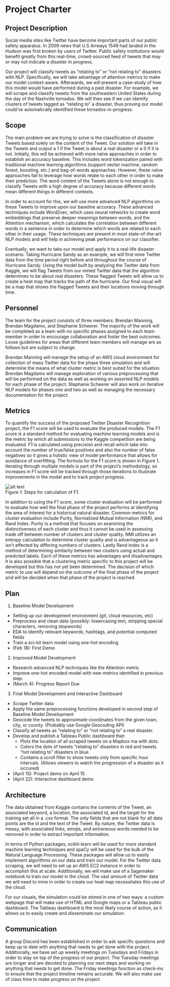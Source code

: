 # Project Charter

## Project Description

Social media sites like Twitter have become important parts of our public safety apparatus. In 2009 news that U.S Airways 1549 had landed in the Hudson was first broken by users of Twitter. Public safety institutions would benefit greatly from this real-time, crowd-sourced feed of tweets that may or may not indicate a disaster in progress. 

Our project will classify tweets as “relating to” or “not relating to” disasters with NLP. Specifically, we will take advantage of attention metrics to make our model context-aware. Afterwards, we will present a case-study of how this model would have performed during a past disaster. For example, we will scrape and classify tweets from the southeastern United States during the day of the Nashville tornados. We will then see if we can identify clusters of tweets tagged as “relating to” a disaster, thus proving our model could’ve automatically identified these tornados-in-progress.


## Scope
The main problem we are trying to solve is the classification of disaster Tweets based solely on the content of the Tweet.  Our solution will take in the Tweets and output a 1 if the Tweet is about a real disaster or a 0 if it is not.  Initially, this will be achieved with more naïve approaches in order to establish an accuracy baseline.  This includes word tokenization paired with traditional machine learning algorithms (support vector machine, random forest, boosting, etc.) and bag-of-words approaches.  However, these naïve approaches fail to leverage how words relate to each other in order to make their prediction.  The word content of the Tweets alone is not enough to classify Tweets with a high degree of accuracy because different words mean different things in different contexts. 
	
In order to account for this, we will use more advanced NLP algorithms on these Tweets to improve upon our baseline accuracy.  These advanced techniques include Word2vec, which uses neural networks to create word embeddings that preserve deeper meanings between words, and the Attention mechanism, which calculates the correlation between different words in a sentence in order to determine which words are related to each other in their usage.  These techniques are present in most state-of-the-art NLP models and will help in achieving peak performance on our classifier. 

Eventually, we want to take our model and apply it to a real-life disaster scenario.  Taking Hurricane Sandy as an example, we will first mine Twitter data from the time period right before and throughout the course of Hurricane Sandy.  Using the model built by analyzing the Twitter data from Kaggle, we will flag Tweets from our mined Twitter data that the algorithm determines to be about real disasters.  These flagged Tweets will allow us to create a heat map that tracks the path of the hurricane.  Our final visual will be a map that shows the flagged Tweets and their locations moving through time.


## Personnel
The team for the project consists of three members: Brendan Manning, Brendan Magdamo, and Stephanie Scheerer. The majority of the work will be completed as a team with no specific phases assigned to each team member in order to encourage collaboration and foster the best outcomes. Loose guidelines for areas that different team members will manage are as follows but are subject to change. 

Brendan Manning will manage the setup of an AWS cloud environment for collection of mass Twitter data for the phase three simulation and will determine the means of what cluster metric is best suited for the situation. Brendan Magdamo will manage exploration of various preprocessing that will be performed on the data as well as working on assorted NLP models for each phase of the project. Stephanie Scheerer will also work on iterative NLP models for phases one and two as well as managing the necessary documentation for the project. 

	
## Metrics
To quantify the success of the proposed Twitter Disaster Recognition project, the F1 score will be used to evaluate the produced models. The F1 score is a standard method for evaluating machine learning models and is the metric by which all submissions to the Kaggle competition are being evaluated. F1 is calculated using precision and recall which take into account the number of true/false positives and also the number of false negatives so it gives a holistic view of model performance that allows for avoidance of overfitting. The formula for the F1 score is shown in Figure 1. Iterating through multiple models is part of the project’s methodology, so increases in F1 score will be tracked through those iterations to illustrate improvements in the model and to track project progress.

![alt text](https://github.com/bmagdamo1/DisasterTweets/Docs/Project/blob/main/F1.png?raw=true)   
Figure 1:  Steps for calculation of F1.

In addition to using the F1 score, some cluster evaluation will be performed to evaluate how well the final phase of the project performs at identifying the area of interest for a historical natural disaster. Common metrics for cluster evaluation include Purity, Normalized Mutual Information (NMI), and Rand Index. Purity is a method that focuses on examining the distinctiveness of each cluster and thus it cannot be used in assessing trade off between number of clusters and cluster quality. NMI utilizes an entropy calculation to determine cluster quality and is advantageous as it isn’t affected by differing numbers of clusters. Lastly Rand index is a method of determining similarity between two clusters using actual and predicted labels. Each of these metrics has advantages and disadvantages. It is also possible that a clustering metric specific to this project will be developed but this has not yet been determined. The decision of which metric to use will depend on the outcome of the final phase of the project and will be decided when that phase of the project is reached.



## Plan
1. Baseline Model Development
  * Setting up our development environment (git, cloud resources, etc)
  * Preprocess and clean data (possibly: lowercasing text, stripping special characters, removing stopwords)
  * EDA to identify relevant keywords, hashtags, and potential computed fields
  * Train a sci-kit learn model using one-hot encoding 
  * (Feb 18): First Demo
2. Improved Model Development
  * Research advanced NLP techniques like the Attention metric 
  * Improve one-hot encoded model with new metrics identified in previous step.
  * (March 4): Progress Report Due
3. Final Model Development and Interactive Dashboard
  * Scrape Twitter data
  * Apply the same preprocessing functions developed in second step of Baseline Model Development
  * Geocode the tweets to approximate coordinates from the given town, city, or county. (Probably use Google Geocoding API)
  * Classify all tweets as “relating to” or “not relating to” a real disaster.
  * Develop and publish a Tableau Public dashboard that:
    * Plots the location of all scraped tweets on a Mapbox ma with dots.
    * Colors the dots of tweets “relating to” disasters in red and tweets “not relating to” disasters in blue.
    * Contains a scroll filter to show tweets only from specific hour intervals. (Allows viewers to watch the progression of a disaster as it occured)
  * (April 15): Project demo on April 15
  * (April 22): Interactive dashboard demo


## Architecture
The data obtained from Kaggle contains the contents of the Tweet, an associated keyword, a location, the associated id, and the target for the training set all in a .csv format.  The only fields that are not blank for all data points are the id and the text of the Tweet.  By nature, the Twitter data is messy, with associated links, emojis, and extraneous words needed to be removed in order to extract important information. 

In terms of Python packages, scikit-learn will be used for more standard machine learning techniques and spaCy will be used for the bulk of the Natural Language Processing.  These packages will allow us to easily implement algorithms on our data and train our model.  For the Twitter data scraping, we will need to set up an AWS EC2 instance in order to accomplish this at scale.  Additionally, we will make use of a Sagemaker notebook to train our model in the cloud.  The vast amount of Twitter data we will need to mine in order to create our heat map necessitates this use of the cloud. 

For our visuals, the simulation could be stored in one of two ways: a custom webpage that will make use of HTML and Google maps or a Tableau public dashboard.  The Tableau dashboard is the most likely course of action, as it allows us to easily create and disseminate our simulation.


## Communication
A group Discord has been established in order to ask specific questions and keep up to date with anything that needs to get done with the project.  Additionally, we have set up weekly meetings on Tuesdays and Fridays in order to stay on top of the progress of our project.  The Tuesday meetings are longer and are devoted to planning our next steps and working on anything that needs to get done.  The Friday meetings function as check-ins to ensure that the project timeline remains accurate.  We will also make use of class time to make progress on the project.

